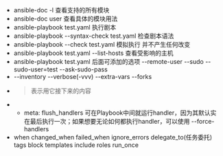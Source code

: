 * ansible-doc -l 查看支持的所有模块
* ansible-doc user 查看具体的模块用法
* ansible-playbook test.yaml 执行剧本
* ansible-playbook --syntax-check test.yaml 检查剧本语法
* ansible-playbook --check test.yaml 模拟执行 并不产生任何改变
* ansible-playbook test.yaml  --list-hosts 查看受影响的主机
* ansible-playbook test.yaml 后面可添加的选项 --remote-user --sudo --sudo-user=test --ask-sudo-pass
* --inventory --verbose(-vvv) --extra-vars --forks
* > 表示用它接下来的内容
* - meta: flush_handlers 可在Playbook中间就运行handler，因为其默认实在最后执行一次；如果想要无论如何都执行handler，可以使用 --force-handlers
* when changed_when failed_when ignore_errors delegate_to(任务委托) tags block templates include roles run_once